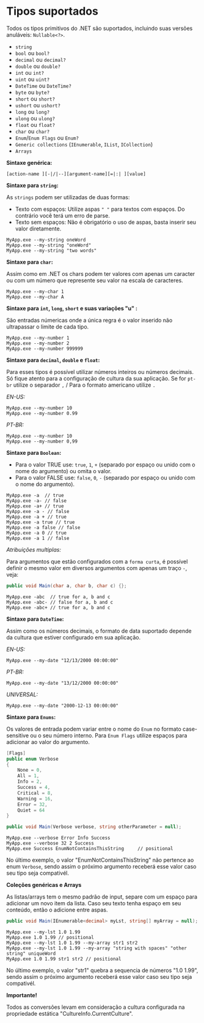 # Tipos suportados <header-set anchor-name="support-types" />

Todos os tipos primitivos do .NET são suportados, incluindo suas versões anuláveis: `Nullable<?>`.

* `string`
* `bool` ou `bool?`
* `decimal` ou `decimal?`
* `double` ou `double?`
* `int` ou `int?`
* `uint` ou `uint?`
* `DateTime` ou `DateTime?`
* `byte` ou `byte?`
* `short` ou `short?`
* `ushort` ou `ushort?`
* `long` ou `long?`
* `ulong` ou `ulong?`
* `float` ou `float?`
* `char` ou `char?`
* `Enum`/`Enum Flags` ou `Enum?`
* `Generic collections` (`IEnumerable`, `IList`, `ICollection`)
* `Arrays`

**Sintaxe genérica:**

```[action-name ][-|/|--][argument-name][=|:| ][value]```

**Sintaxe para `string`:**

As `strings` podem ser utilizadas de duas formas:

* Texto com espaços: Utilize aspas `" "` para textos com espaços. Do contrário você terá um erro de parse.
* Texto sem espaços: Não é obrigatório o uso de aspas, basta inserir seu valor diretamente.

```
MyApp.exe --my-string oneWord
MyApp.exe --my-string "oneWord"
MyApp.exe --my-string "two words"
```

**Sintaxe para `char`:**

Assim como em .NET os chars podem ter valores com apenas um caracter ou com um número que represente seu valor na escala de caracteres.

```
MyApp.exe --my-char 1
MyApp.exe --my-char A
```

**Sintaxe para `int`, `long`, `short` e suas variações "u" :**

São entradas númericas onde a única regra é o valor inserido não ultrapassar o limite de cada tipo.

```
MyApp.exe --my-number 1
MyApp.exe --my-number 2
MyApp.exe --my-number 999999
```

**Sintaxe para `decimal`, `double` e `float`:**

Para esses tipos é possível utilizar números inteiros ou números decimais. Só fique atento para a configuração de cultura da sua aplicação. Se for `pt-br` utilize o separador `,` / Para o formato americano utilize `.`

_EN-US:_

```
MyApp.exe --my-number 10
MyApp.exe --my-number 0.99
```

_PT-BR:_

```
MyApp.exe --my-number 10
MyApp.exe --my-number 0,99
```

**Sintaxe para `Boolean`:**

* Para o valor TRUE use: `true`, `1`, `+` (separado por espaço ou unido com o nome do argumento) ou omita o valor.
* Para o valor FALSE use: `false`, `0`, `-` (separado por espaço ou unido com o nome do argumento).

```
MyApp.exe -a  // true
MyApp.exe -a- // false
MyApp.exe -a+ // true
MyApp.exe -a - // false
MyApp.exe -a + // true
MyApp.exe -a true // true
MyApp.exe -a false // false
MyApp.exe -a 0 // true
MyApp.exe -a 1 // false
```

_Atribuições multiplas:_

Para argumentos que estão configurados com a `forma curta`, é possível definir o mesmo valor em diversos argumentos com apenas um traço `-`, veja:

```csharp
public void Main(char a, char b, char c) {};
```

```
MyApp.exe -abc  // true for a, b and c
MyApp.exe -abc- // false for a, b and c
MyApp.exe -abc+ // true for a, b and c
```

**Sintaxe para `DateTime`:**

Assim como os números decimais, o formato de data suportado depende da cultura que estiver configurado em sua aplicação.

_EN-US:_

```
MyApp.exe --my-date "12/13/2000 00:00:00"
```

_PT-BR:_

```
MyApp.exe --my-date "13/12/2000 00:00:00"
```

_UNIVERSAL:_

```
MyApp.exe --my-date "2000-12-13 00:00:00"
```

**Sintaxe para `Enums`:**

Os valores de entrada podem variar entre o nome do `Enum` no formato case-sensitive ou o seu número interno. Para `Enum Flags` utilize espaços para adicionar ao valor do argumento.

```csharp
[Flags]
public enum Verbose
{
    None = 0,
    All = 1,
    Info = 2,
    Success = 4,
    Critical = 8,
    Warning = 16,
    Error = 32,
    Quiet = 64
}

public void Main(Verbose verbose, string otherParameter = null);
```

```
MyApp.exe --verbose Error Info Success
MyApp.exe --verbose 32 2 Success
MyApp.exe Success EnumNotContainsThisString     // positional
```

No último exemplo, o valor "EnumNotContainsThisString" não pertence ao enum `Verbose`, sendo assim o próximo argumento receberá esse valor caso seu tipo seja compativél.

**Coleções genéricas e Arrays**

As listas/arrays tem o mesmo padrão de input, separe com um espaço para adicionar um novo item da lista. Caso seu texto tenha espaço em seu conteúdo, então o adicione entre aspas.

```csharp
public void Main(IEnumerable<decimal> myLst, string[] myArray = null);
```

```
MyApp.exe --my-lst 1.0 1.99
MyApp.exe 1.0 1.99 // positional
MyApp.exe --my-lst 1.0 1.99 --my-array str1 str2
MyApp.exe --my-lst 1.0 1.99 --my-array "string with spaces" "other string" uniqueWord
MyApp.exe 1.0 1.99 str1 str2 // positional
```

No último exemplo, o valor "str1" quebra a sequencia de números "1.0 1.99", sendo assim o próximo argumento receberá esse valor caso seu tipo seja compativél.

**Importante!**

Todos as conversões levam em consideração a cultura configurada na propriedade estática "CultureInfo.CurrentCulture".